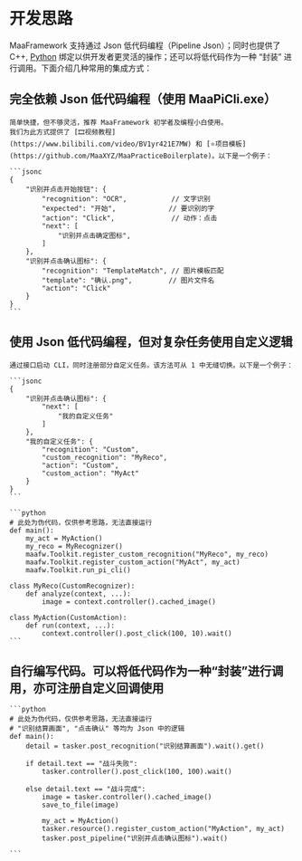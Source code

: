 # 开发思路

MaaFramework 支持通过 Json 低代码编程（Pipeline Json）；同时也提供了 C++, [Python](https://pypi.org/project/MaaFw/) 绑定以供开发者更灵活的操作；还可以将低代码作为一种 “封装” 进行调用。下面介绍几种常用的集成方式：

## 完全依赖 Json 低代码编程（使用 MaaPiCli.exe）

    简单快捷，但不够灵活，推荐 MaaFramework 初学者及编程小白使用。  
    我们为此方式提供了 [🎞️视频教程](https://www.bilibili.com/video/BV1yr421E7MW) 和 [⭐项目模板](https://github.com/MaaXYZ/MaaPracticeBoilerplate)。以下是一个例子：

    ```jsonc
    {
        "识别并点击开始按钮": {
            "recognition": "OCR",           // 文字识别
            "expected": "开始",             // 要识别的字
            "action": "Click",              // 动作：点击
            "next": [
                "识别并点击确定图标",
            ]
        },
        "识别并点击确认图标": {
            "recognition": "TemplateMatch", // 图片模板匹配
            "template": "确认.png",         // 图片文件名
            "action": "Click"
        }
    }
    ```

## 使用 Json 低代码编程，但对复杂任务使用自定义逻辑

    通过接口启动 CLI，同时注册部分自定义任务。该方法可从 1 中无缝切换。以下是一个例子：

    ```jsonc
    {
        "识别并点击确认图标": {
            "next": [
                "我的自定义任务"
            ]
        },
        "我的自定义任务": {
            "recognition": "Custom",
            "custom_recognition": "MyReco",
            "action": "Custom",
            "custom_action": "MyAct"
        }
    }
    ```

    ```python
    # 此处为伪代码，仅供参考思路，无法直接运行
    def main():
        my_act = MyAction()
        my_reco = MyRecognizer()
        maafw.Toolkit.register_custom_recognition("MyReco", my_reco)
        maafw.Toolkit.register_custom_action("MyAct", my_act)
        maafw.Toolkit.run_pi_cli()

    class MyReco(CustomRecognizer):
        def analyze(context, ...):
            image = context.controller().cached_image()

    class MyAction(CustomAction):
        def run(context, ...):
            context.controller().post_click(100, 10).wait()
    ```

## 自行编写代码。可以将低代码作为一种“封装”进行调用，亦可注册自定义回调使用

    ```python
    # 此处为伪代码，仅供参考思路，无法直接运行
    # "识别结算画面", "点击确认" 等均为 Json 中的逻辑
    def main():
        detail = tasker.post_recognition("识别结算画面").wait().get()

        if detail.text == "战斗失败":
            tasker.controller().post_click(100, 100).wait()

        else detail.text == "战斗完成":
            image = tasker.controller().cached_image()
            save_to_file(image)

            my_act = MyAction()
            tasker.resource().register_custom_action("MyAction", my_act)
            tasker.post_pipeline("识别并点击确认图标").wait()

    ```
